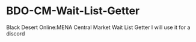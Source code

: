 # BDO-CM-Wait-List-Getter
Black Desert Online:MENA Central Market Wait List Getter
I will use it for a discord